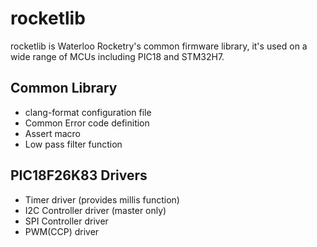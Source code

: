 # rocketlib

rocketlib is Waterloo Rocketry's common firmware library, it's used on a wide range of MCUs including PIC18 and STM32H7.

## Common Library
- clang-format configuration file
- Common Error code definition
- Assert macro
- Low pass filter function

## PIC18F26K83 Drivers
- Timer driver (provides millis function)
- I2C Controller driver (master only)
- SPI Controller driver
- PWM(CCP) driver
